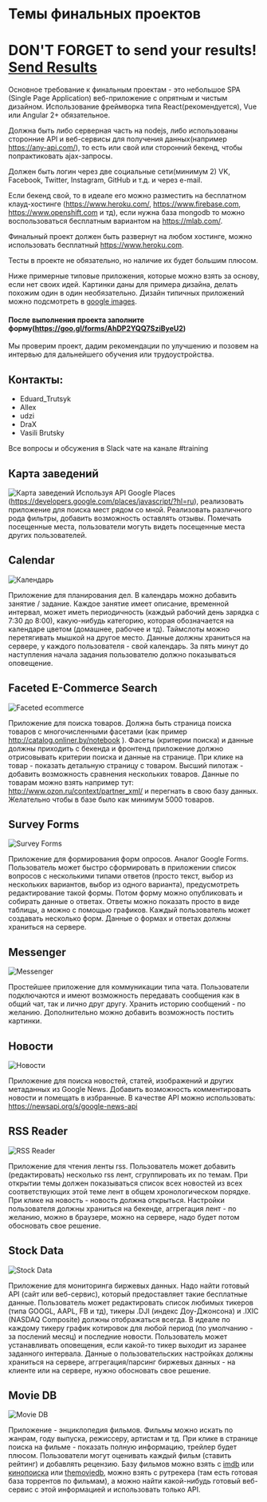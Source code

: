 # Темы финальных проектов

# DON'T FORGET to send your results! [Send Results](https://goo.gl/forms/AhDP2YQQ7SziByeU2)

Основное требование к финальным проектам - это небольшое SPA (Single Page Application) веб-приложение с опрятным и чистым дизайном. Использование фреймворка типа React(рекомендуется), Vue или Angular 2+ обязательное. 

Должна быть либо серверная часть на nodejs, либо использованы сторонние API и веб-сервисы для получения данных(например https://any-api.com/), то есть или свой или сторонний бекенд, чтобы попрактиковать ajax-запросы.

Должен быть логин через две социальные сети(минимум 2) VK, Facebook, Twitter, Instagram, GitHub и т.д. и через e-mail.

Если бекенд свой, то в идеале его можно разместить на бесплатном клауд-хостинге (https://www.heroku.com/, https://www.firebase.com,  https://www.openshift.com и тд), если нужна база mongodb то можно воспользоваться бесплатным вариантом на https://mlab.com/. 

Финальный проект должен быть развернут на любом хостинге, можно использовать бесплатный https://www.heroku.com. 

Тесты в проекте не обязательно, но наличие их будет большим плюсом.

Ниже примерные типовые приложения, которые можно взять за основу, если нет своих идей. Картинки даны для примера дизайна, делать похожим один в один необязательно. Дизайн типичных приложений можно подсмотреть в [google images](https://www.google.by/search?q=calendar+app+screenshot&tbm=isch).

#### После выполнения проекта заполните форму(https://goo.gl/forms/AhDP2YQQ7SziByeU2)
Мы проверим проект, дадим рекомендации по улучшению и позовем на интервью для дальнейшего обучения или трудоустройства.
## Контакты:
* Eduard_Trutsyk
* Allex
* udzi
* DraX
* Vasili Brutsky

Все вопросы и обсужения в Slack чате на канале #training

## Карта заведений
![Карта заведений](https://github.com/it-shark-pro/fe-school-lectures/blob/master/docs/images/places.jpg)
Используя API Google Places (https://developers.google.com/places/javascript/?hl=ru), реализовать приложение для поиска мест рядом со мной. Реализовать различного рода фильтры, добавить возможность оставлять отзывы. Помечать посещенные места, пользователи могуть видеть посещенные места других пользователей. 

## Calendar
![Календарь](https://github.com/it-shark-pro/fe-school-lectures/blob/master/docs/images/calendar.jpg)

Приложение для планирования дел. В календарь можно добавить занятие / задание. Каждое занятие имеет описание, временной интервал, может иметь периодичность (каждый рабочий день зарядка с 7:30 до 8:00), какую-нибудь категорию, которая обозначается на календаре цветом (домашнее, рабочее и тд). Таймслоты можно перетягивать мышкой на другое место. Данные должны храниться на сервере, у каждого пользователя - свой календарь. За пять минут до наступления начала задания пользователю должно показываться оповещение.


## Faceted E-Commerce Search
![Faceted ecommerce](https://github.com/it-shark-pro/fe-school-lectures/blob/master/docs/images/ecommerce.jpg)

Приложение для поиска товаров. Должна быть страница поиска товаров с многочисленными фасетами (как пример http://catalog.onliner.by/notebook ). Фасеты (критерии поиска) и данные должны приходить с бекенда и фронтенд приложение должно отрисовывать критерии поиска и данные на странице. При клике на товар - показать детальную страницу с товаром. Высший пилотаж - добавить возможность сравнения нескольких товаров. Данные по товарам можно взять например тут: http://www.ozon.ru/context/partner_xml/ и перегнать в свою базу данных. Желательно чтобы в базе было как минимум 5000 товаров.


## Survey Forms
![Survey Forms](https://github.com/it-shark-pro/fe-school-lectures/blob/master/docs/images/forms.png)

Приложение для формирования форм опросов. Аналог Google Forms. Пользователь может быстро сформировать в приложении список вопросов с несколькими типами ответов (просто текст, выбор из нескольких вариантов, выбор из одного варианта), предусмотреть редактирование такой формы. Потом форму можно опубликовать и собирать данные о ответах. Ответы можно показать просто в виде таблицы, а можно с помощью графиков. Каждый пользователь может создавать несколько форм. Данные о формах и ответах должны храниться на сервере.


## Messenger
![Messenger](https://github.com/it-shark-pro/fe-school-lectures/blob/master/docs/images/messenger.png)

Простейшее приложение для коммуникации типа чата. Пользователи подключаются и имеют возможность передавать сообщения как в общий чат, так и лично друг другу. Хранить историю сообщений - по желанию. Дополнительно можно добавить возможность постить картинки.

## Новости
![Новости](https://github.com/it-shark-pro/fe-school-lectures/blob/master/docs/images/news.png)

Приложение для поиска новостей, статей, изображений и других метаданных из Google News. Добавить возможность комментировать новости и помещать в избранные. В качестве API можно использовать:
https://newsapi.org/s/google-news-api

## RSS Reader
![RSS Reader](https://github.com/it-shark-pro/fe-school-lectures/blob/master/docs/images/rss_reader.png)

Приложение для чтения ленты rss. Пользователь может добавить (редактировать) несколько rss лент, сгруппировать их по темам. При открытии темы должен показываться список всех новостей из всех соответствующих этой теме лент в общем хронологическом порядке. При клике на новость - новость должна открыться. Настройки пользователя должны храниться на бекенде, аггрегация лент - по желанию, можно в браузере, можно на сервере, надо будет потом обосновать свое решение.


## Stock Data
![Stock Data](https://github.com/it-shark-pro/fe-school-lectures/blob/master/docs/images/stock.png)

Приложение для мониторинга биржевых данных. Надо найти готовый API (сайт или веб-сервис), который предоставляет такие бесплатные данные. Пользователь может редактировать список любимых тикеров (типа GOOGL, AAPL, FB и тд), тикеры .DJI (индекс Доу-Джонсона) и .IXIC (NASDAQ Composite) должны отображаться всегда. В идеале по каждому тикеру график котировок для любой период (по умолчанию - за послений месяц) и последние новости.  Пользователь может устанавливать оповещения, если какой-то тикер выходит из заранее заданного интервала. 
Данные о пользовательских настройках должны храниться на сервере, аггрегация/парсинг биржевых данных - на клиенте или на сервере, нужно обосновать свое решение.


## Movie DB
![Movie DB](https://github.com/it-shark-pro/fe-school-lectures/blob/master/docs/images/movie.png)

Приложение - энциклопедия фильмов. Фильмы можно искать по жанрам, году выпуска, режиссеру, артистам и тд. При клике в странице поиска на фильме - показать полную информацию, трейлер будет плюсом. Пользователи могут оценивать каждый фильм (ставить рейтинг) и добавлять рецензию. Базу фильмов можно взять с [imdb](http://www.imdb.com/interfaces) или [кинопоиска](http://kinopoisk.cf/) или [themoviedb](https://www.themoviedb.org/documentation/api), можно взять c рутрекера (там есть готовая база торрентов по фильмам), а можно найти какой-нибудь готовый веб-сервис с этой информацией и использовать только API.
